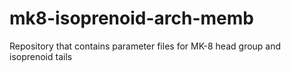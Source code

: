 # mk8-isoprenoid-arch-memb

Repository that contains parameter files for MK-8 head group and isoprenoid tails
